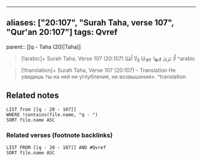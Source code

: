 
---
aliases: ["20:107", "Surah Taha, verse 107", "Qur'an 20:107"]
tags: Qvref
---

parent:: [[q - Taha (20)|Taha]]

> [!arabic]+ Surah Taha, Verse 107 (20:107)
> <span class="quran-arabic">لَّا تَرَىٰ فِيهَا عِوَجًا وَلَآ أَمْتًا</span>
^arabic

> [!translation]+ Surah Taha, Verse 107 (20:107) - Translation
> Не увидишь ты на ней ни углубления, ни возвышения».
^translation



## Related notes
```dataview
LIST from [[q - 20 - 107]]
WHERE !contains(file.name, "q - ")
SORT file.name ASC
```

### Related verses (footnote backlinks)
```dataview
LIST FROM [[q - 20 - 107]] AND #Qvref
SORT file.name ASC
```

